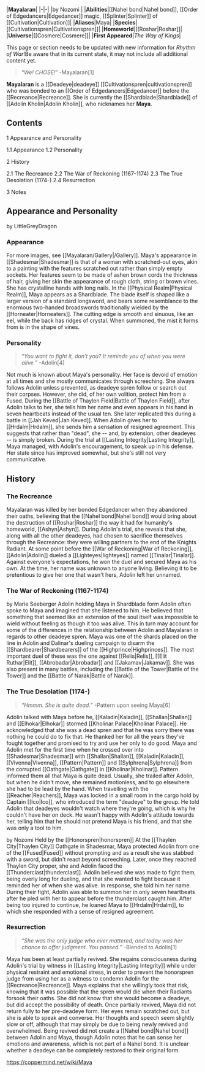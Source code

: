 |**Mayalaran**|
|-|-|
|by  Nozomi |
|**Abilities**|[[Nahel bond\|Nahel bond]], [[Order of Edgedancers\|Edgedancer]] magic, [[Splinter\|Splinter]] of [[Cultivation\|Cultivation]]|
|**Aliases**|Maya|
|**Species**|[[Cultivationspren\|Cultivationspren]]|
|**Homeworld**|[[Roshar\|Roshar]]|
|**Universe**|[[Cosmere\|Cosmere]]|
|**First Appeared**|*The Way of Kings*|

This page or section needs to be updated with new information for *Rhythm of War*!Be aware that in its current state, it may not include all additional content yet.

>“*We! CHOSE!*”
\-Mayalaran[1]


**Mayalaran** is a [[Deadeye\|deadeye]] [[Cultivationspren\|cultivationspren]] who was bonded to an [[Order of Edgedancers\|Edgedancer]] before the [[Recreance\|Recreance]]. She is currently the [[Shardblade\|Shardblade]] of [[Adolin Kholin\|Adolin Kholin]], who nicknames her **Maya**.

## Contents

1 Appearance and Personality

1.1 Appearance
1.2 Personality


2 History

2.1 The Recreance
2.2 The War of Reckoning (1167-1174)
2.3 The True Desolation (1174-)
2.4 Resurrection


3 Notes


## Appearance and Personality
 by  LittleGreyDragon 
### Appearance
For more images, see [[Mayalaran/Gallery\|/Gallery]].
Maya's appearance in [[Shadesmar\|Shadesmar]] is that of a woman with scratched-out eyes, akin to a painting with the features scratched out rather than simply empty sockets. Her features seem to be made of ashen brown cords the thickness of hair, giving her skin the appearance of rough cloth, string or brown vines. She has crystalline hands with long nails.
In the [[Physical Realm\|Physical Realm]], Maya appears as a Shardblade. The blade itself is shaped like a larger version of a standard longsword, and bears some resemblance to the enormous two-handed broadswords traditionally wielded by the [[Horneater\|Horneaters]]. The cutting edge is smooth and sinuous, like an eel, while the back has ridges of crystal. When summoned, the mist it forms from is in the shape of vines.

### Personality
>“*You want to fight it, don’t you? It reminds you of when you were alive.*”
\-Adolin[4]


Not much is known about Maya's personality. Her face is devoid of emotion at all times and she mostly communicates through screeching. She always follows Adolin unless prevented, as deadeye spren follow or search out their corpses. However, she did, of her own volition, protect him from a Fused. During the [[Battle of Thaylen Field\|Battle of Thaylen Field]], after Adolin talks to her, she tells him her name and even appears in his hand in seven heartbeats instead of the usual ten. She later replicated this during a battle in [[Jah Keved\|Jah Keved]]. When Adolin gives her to [[Hrdalm\|Hrdalm]], she sends him a sensation of resigned agreement. This suggests that rather than "dead", she -- and, by extension, other deadeyes -- is simply broken.
During the trial at [[Lasting Integrity\|Lasting Integrity]], Maya managed, with Adolin's encouragement, to speak up in his defense. Her state since has improved somewhat, but she's still not very communicative.

## History
### The Recreance
Mayalaran was killed by her bonded Edgedancer when they abandoned their oaths, believing that the [[Nahel bond\|Nahel bond]] would bring about the destruction of [[Roshar\|Roshar]] the way it had for humanity's homeworld, [[Ashyn\|Ashyn]]. During Adolin's trial, she reveals that she, along with all the other deadeyes, had chosen to sacrifice themselves through the Recreance: they were willing partners to the end of the Knights Radiant.
At some point before the [[War of Reckoning\|War of Reckoning]], [[Adolin\|Adolin]] dueled a [[Lighteyes\|lighteyes]] named [[Tinalar\|Tinalar]]. Against everyone's expectations, he won the duel and secured Maya as his own. At the time, her name was unknown to anyone living. Believing it to be pretentious to give her one that wasn't hers, Adolin left her unnamed.

### The War of Reckoning (1167-1174)
 by  Marie Seeberger  Adolin holding Maya in Shardblade form
Adolin often spoke to Maya and imagined that she listened to him. He believed that something that seemed like an extension of the soul itself was impossible to wield without feeling as though it too was alive. This in turn may account for some of the differences in the relationship between Adolin and Mayalaran in regards to other deadeye spren.
Maya was one of the shards placed on the line in Adolin and Dalinar's dueling campaign to disarm the [[Shardbearer\|Shardbearers]] of the [[Highprince\|Highprinces]]. The most important duel of these was the one against [[Relis\|Relis]], [[Elit Ruthar\|Elit]], [[Abrobadar\|Abrobadar]] and [[Jakamav\|Jakamav]]. She was also present in many battles, including the [[Battle of the Tower\|Battle of the Tower]] and the [[Battle of Narak\|Battle of Narak]].

### The True Desolation (1174-)
>“*Hmmm. She is quite dead.*”
\-Pattern upon seeing Maya[6]


Adolin talked with Maya before he, [[Kaladin\|Kaladin]], [[Shallan\|Shallan]] and [[Elhokar\|Elhokar]] stormed [[Kholinar Palace\|Kholinar Palace]]. He acknowledged that she was a dead spren and that he was sorry there was nothing he could do to fix that. He thanked her for all the years they've fought together and promised to try and use her only to do good.
Maya and Adolin met for the first time when he crossed over into [[Shadesmar\|Shadesmar]] with [[Shallan\|Shallan]], [[Kaladin\|Kaladin]], [[Vivenna\|Vivenna]], [[Pattern\|Pattern]] and [[Sylphrena\|Sylphrena]] from the corrupted [[Oathgate\|Oathgate]] in [[Kholinar\|Kholinar]]. Pattern informed them all that Maya is quite dead. Usually, she trailed after Adolin, but when he didn't move, she remained motionless, and to go elsewhere she had to be lead by the hand.
When travelling with the [[Reacher\|Reachers]], Maya was locked in a small room in the cargo hold by Captain [[Ico\|Ico]], who introduced the term "deadeye" to the group. He told Adolin that deadeyes wouldn't watch where they're going, which is why he couldn't have her on deck. He wasn't happy with Adolin's attitude towards her, telling him that he should not pretend Maya is his friend, and that she was only a tool to him.

 by  Nozomi  Held by the [[Honorspren\|honorspren]]
At the [[Thaylen City\|Thaylen City]] Oathgate in Shadesmar, Maya protected Adolin from one of the [[Fused\|Fused]] without prompting and as a result she was stabbed with a sword, but didn't react beyond screeching. Later, once they reached Thaylen City proper, she and Adolin faced the [[Thunderclast\|thunderclast]]. Adolin believed she was made to fight them, being overly long for dueling, and that she wanted to fight because it reminded her of when she was alive. In response, she told him her name. During their fight, Adolin was able to summon her in only seven heartbeats after he pled with her to appear before the thunderclast caught him. After being too injured to continue, he loaned Maya to [[Hrdalm\|Hrdalm]], to which she responded with a sense of resigned agreement.

### Resurrection
>“*She was the only judge who ever mattered, and today was her chance to offer judgment. You passed.*”
\-Blended to Adolin[1]


Maya has been at least partially revived. She regains consciousness during Adolin's trial by witness in [[Lasting Integrity\|Lasting Integrity]] while under physical restraint and emotional stress, in order to prevent the honorspren judge from using her as a witness to condemn Adolin for the [[Recreance\|Recreance]]. Maya explains that she willingly took that risk, knowing that it was possible that the spren would die when their Radiants forsook their oaths. She did not know that she would become a deadeye, but did accept the possibility of death.
Once partially revived, Maya did not return fully to her pre-deadeye form. Her eyes remain scratched out, but she is able to speak and converse. Her thoughts and speech seem slightly slow or off, although that may simply be due to being newly revived and overwhelmed. Being revived did not create a [[Nahel bond\|Nahel bond]] between Adolin and Maya, though Adolin notes that he can sense her emotions and awareness, which is not part of a Nahel bond. It is unclear whether a deadeye can be completely restored to their original form.



https://coppermind.net/wiki/Maya